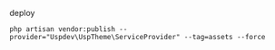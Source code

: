 
deploy 

    php artisan vendor:publish --provider="Uspdev\UspTheme\ServiceProvider" --tag=assets --force